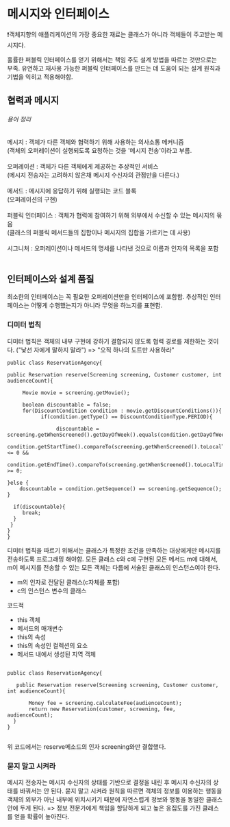 <h1>메시지와 인터페이스</h1>

❗️객체지향의 애플리케이션의 가장 중요한 재료는 클래스가 아니라 객체들이 주고받는 메시지다.

훌률한 퍼블릭 인터페이스를 얻기 위해서는 책임 주도 설계 방법을 따르는 것만으로는 부족.
유연하고 재사용 가능한 퍼블릭 인터페이스를 만드는 데 도움이 되는 설계 원칙과 기법을 익히고 적용해야함.

<h2>협력과 메시지</h2>

<h6>용어 정리</h6>

메시지 : 객체가 다른 객체와 협력하기 위해 사용하는 의사소통 메커니즘</br>
(객체의 오퍼레이션이 실행되도록 요청하는 것을 '메시지 전송'이라고 부름.</br></br>
오퍼레이션 : 객체가 다른 객체에게 제공하는 추상적인 서비스</br>
(메시지 전송자는 고려하지 않은채 메시지 수신자의 관점만을 다른다.)</br></br>
메서드 : 메시지에 응답하기 위해 실행되는 코드 블록</br>
(오퍼레이션의 구현)</br></br>
퍼블릭 인터페이스 : 객체가 협력에 참여하기 위해 외부에서 수신할 수 있는 메시지의 묶음</br>
(클래스의 퍼블릭 메서드들의 집합이나 메시지의 집합을 가르키는 데 사용)</br></br>
시그니처 : 오퍼레이션이나 메서드의 명세를 나타낸 것으로 이름과 인자의 목록을 포함</br></br>


<h2>인터페이스와 설계 품질</h2>

최소한의 인터페이스는 꼭 필요한 오퍼레이션만을 인터페이스에 포함함.
추상적인 인터페이스는 어떻게 수행했는지가 아니라 무엇을 하느지를 표현함.


<h3>디미터 법칙</h3>

디미터 법칙은 객체의 내부 구현에 강하기 결합되지 않도록 협력 경로를 제한하는 것이다.
("낯선 자에게 말하지 말라")
=> "오직 하나의 도트만 사용하라"

~~~
public class ReservationAgency{

public Reservation reserve(Screening screening, Customer customer, int audienceCount){

     Movie movie = screening.getMovie();

     boolean discountable = false;
     for(DiscountCondition condition : movie.getDiscountConditions()){
           if(condition.getType() == DiscountConditionType.PERIOD){

                discountable = screening.getWhenScreened().getDayOfWeek().equals(condition.getDayOfWeek())&&
                  condition.getStartTime().compareTo(screening.getWhenScreened().toLocalTime()) <= 0 &&
                  condition.getEndTime().compareTo(screening.getWhenScreened().toLocalTime()) >= 0;

}else {
    doscountable = condition.getSequence() == screening.getSequence();
}

  if(discountable){
     break;
  }
 }
}
}

~~~

디미터 법칙을 따르기 위해서는 클래스가 특정한 조건을 만족하는 대상에게만 메시지를 전송하도록 프로그래밍 해야함.
모든 클래스 c와 c에 구현된 모든 메서드 m에 대해서, m이 메시지를 전송할 수 있는 모든 객체는 다름에 서술된 클래스의 인스턴스여야 한다.

 - m의 인자로 전달된 클래스(c자체를 포함)
 - c의 인스턴스 변수의 클래스

코드적
 - this 객체
 - 메서드의 매개변수
 - this의 속성
 - this의 속성인 컬렉션의 요소
 - 메서드 내에서 생성된 지역 객체

~~~

public class ReservationAgency{

   public Reservation reserve(Screening screening, Customer customer, int audienceCount){

       Money fee = screening.calculateFee(audienceCount);
       return new Reservation(customer, screening, fee, audienceCount);
  }
}


~~~

위 코드에서는 reserve메소드의 인자 screening와만 결합했다.


<h3>묻지 말고 시켜라</h3>

메시지 전송자는 메시지 수신자의 상태를 기반으로 결정을 내린 후 메시지 수신자의 상태를 바꿔서는 안 된다.
묻지 말고 시켜라 원칙을 따르면 객체의 정보를 이용하는 행동을 객체의 외부가 아닌 내부에 위치시키기 때문에 자연스럽게 정보와 행동을 동일한 클래스 안에 두게 된다.
=> 정보 전문가에게 책임을 할당하게 되고 높은 응집도를 가진 클래스를 얻을 확률이 높아진다.











